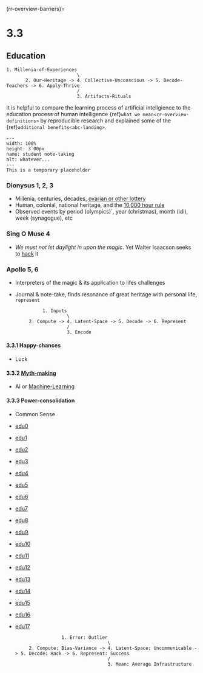 (rr-overview-barriers)=
# 3.3

## Education

    1. Millenia-of-Experiences
                              \
           2. Our-Heritage -> 4. Collective-Unconscious -> 5. Decode-Teachers -> 6. Apply-Thrive
                              /
                              3. Artifacts-Rituals 

It is helpful to compare the learning process of artificial intellgience to the education process of human intelligence {ref}`what we mean<rr-overview-definitions>` by reproducible research and explained some of the {ref}`additional benefits<abc-landing>`.


```{figure} https://encrypted-tbn0.gstatic.com/images?q=tbn:ANd9GcQEnQS7DcP7Eksp7Vj4R1tBykz3mcnQrKUr5g&s
---
width: 100%
height: 3`00px
name: student note-taking
alt: whatever...
---
This is a temporary placeholder
```

### Dionysus 1, 2, 3
- Millenia, centuries, decades, [ovarian or other lottery](https://en.wikipedia.org/wiki/Outliers_(book)#Background)
- Human, colonial, national heritage, and the [10,000 hour rule](https://www.sparknotes.com/lit/outliers/summary/)
- Observed events by period (olympics)`, year (christmas), month (idi), week (synagogue), etc

### Sing O Muse 4
- _We must not let daylight in upon the magic_. Yet Walter Isaacson seeks to [hack](https://en.wikipedia.org/wiki/The_Innovators_(book)) it

### Apollo 5, 6
- Interpreters of the magic & its application to lifes challenges
- Journal & note-take, finds resonance of great heritage with personal life, `represent`

                1. Inputs
                         \
           2. Compute -> 4. Latent-Space -> 5. Decode -> 6. Represent
                         /
                         3. Encode

#### 3.3.1 Happy-chances
- Luck

#### 3.3.2 [Myth-making](https://www.youtube.com/watch?v=TYAKHLrr51w)
- AI or [Machine-Learning](https://www.youtube.com/watch?v=SVdTF4_QrTM)

#### 3.3.3 Power-consolidation
- Common Sense

- [edu0](education/intro.ipynb)
- [edu1](education/edu1.ipynb)
- [edu2](education/edu2.ipynb)
- [edu3](education/edu3.ipynb)
- [edu4](education/edu4.ipynb)
- [edu5](education/edu5.ipynb)
- [edu6](education/edu6.ipynb)
- [edu7](education/edu7.ipynb)
- [edu8](education/edu8.ipynb)
- [edu9](education/edu9.ipynb)
- [edu10](education/edu10.ipynb)
- [edu11](education/edu11.ipynb)
- [edu12](education/edu12.ipynb)
- [edu13](education/edu13.ipynb)
- [edu14](education/edu14.ipynb)
- [edu15](education/edu15.ipynb)
- [edu16](education/edu16.ipynb)
- [edu17](education/edu17.ipynb)


                       1. Error: Outlier
                                        \
           2. Compute: Bias-Variance -> 4. Latent-Space: Uncommunicable -> 5. Decode: Hack -> 6. Represent: Success
                                        /
                                        3. Mean: Average Infrastructure